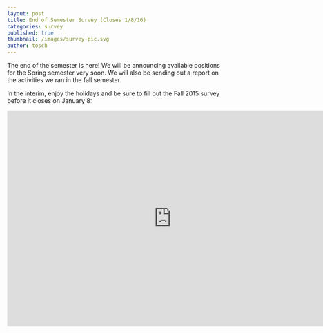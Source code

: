 ```yaml
---
layout: post
title: End of Semester Survey (Closes 1/8/16)
categories: survey
published: true
thumbnail: /images/survey-pic.svg
author: tosch
---
```

The end of the semester is here! We will be announcing available positions for the Spring semester very soon. We will also be sending out a report on the activities we ran in the fall semester.

In the interim, enjoy the holidays and be sure to fill out the Fall 2015 survey before it closes on January 8:

<iframe src="https://docs.google.com/forms/d/1pKdlYOe_EFqgpBd9rdATVm3rATNDN2CaZCDGOOjbeKw/viewform?embedded=true" width="760" height="500" frameborder="0" marginheight="0" marginwidth="0">Loading...</iframe>
